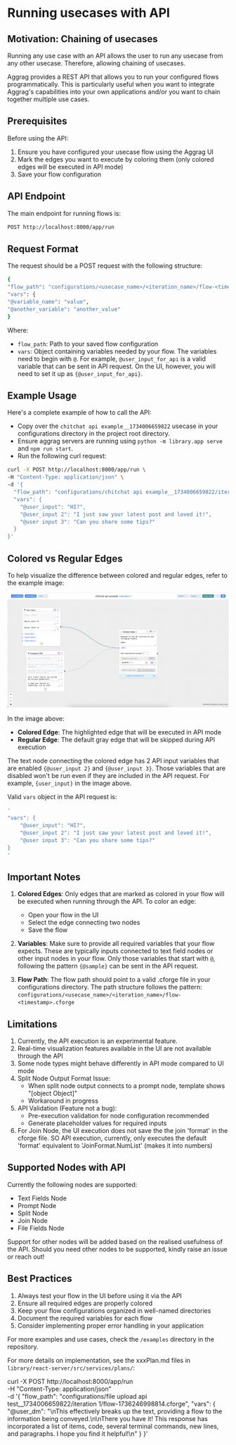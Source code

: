 # Running usecases with API 

## Motivation: Chaining of usecases
Running any use case with an API allows the user to run any usecase from any other usecase. Therefore, allowing chaining of usecases.

Aggrag provides a REST API that allows you to run your configured flows programmatically. This is particularly useful when you want to integrate Aggrag's capabilities into your own applications and/or you want to chain together multiple use cases.

## Prerequisites

Before using the API:
1. Ensure you have configured your usecase flow using the Aggrag UI
2. Mark the edges you want to execute by coloring them (only colored edges will be executed in API mode)
3. Save your flow configuration

## API Endpoint

The main endpoint for running flows is:

```bash
POST http://localhost:8000/app/run
```


## Request Format

The request should be a POST request with the following structure:

```bash
{
"flow_path": "configurations/<usecase_name>/<iteration_name>/flow-<timestamp>.cforge",
"vars": {
"@variable_name": "value",
"@another_variable": "another_value"
}
```

Where:
- `flow_path`: Path to your saved flow configuration
- `vars`: Object containing variables needed by your flow. The variables need to begin with `@`. For example, `@user_input_for_api` is a valid variable that can be sent in API request. On the UI, however, you will need to set it up as `{@user_input_for_api}`. 

## Example Usage

Here's a complete example of how to call the API:

- Copy over the `chitchat api example__1734006659822` usecase in your configurations directory in the project root directory.
- Ensure aggrag servers are running using `python -m library.app serve` and `npm run start`.
- Run the following curl request:

```bash
curl -X POST http://localhost:8000/app/run \
-H "Content-Type: application/json" \
-d '{                                               
  "flow_path": "configurations/chitchat api example__1734006659822/iteration 1/flow-1729434961134.cforge",     
  "vars": {                            
    "@user_input": "HI?",
    "@user_input 2": "I just saw your latest post and loved it!",
    "@user input 3": "Can you share some tips?"
  }                          
}'
```

## Colored vs Regular Edges

To help visualize the difference between colored and regular edges, refer to the example image:

![Colored vs Regular Edges](colored%20edge%20vs%20regular%20edge.png)

In the image above:
- **Colored Edge**: The highlighted edge that will be executed in API mode
- **Regular Edge**: The default gray edge that will be skipped during API execution

The text node connecting the colored edge has 2 API input variables that are enabled `{@user_input 2}` and `{@user_input 3}`. Those variables that are disabled won't be run even if they are included in the API request. For example, `{user_input}` in the image above. 

Valid `vars` object in the API request is:
```bash
'
"vars": {                            
    "@user_input": "HI?",
    "@user_input 2": "I just saw your latest post and loved it!",
    "@user input 3": "Can you share some tips?"
}
'       
```

## Important Notes

1. **Colored Edges**: Only edges that are marked as colored in your flow will be executed when running through the API. To color an edge:
   - Open your flow in the UI
   - Select the edge connecting two nodes
   - Save the flow

2. **Variables**: Make sure to provide all required variables that your flow expects. These are typically inputs connected to text field nodes or other input nodes in your flow. Only those variables that start with `@`, following the pattern `{@sample}` can be sent in the API request. 

3. **Flow Path**: The flow path should point to a valid .cforge file in your configurations directory. The path structure follows the pattern: `configurations/<usecase_name>/<iteration_name>/flow-<timestamp>.cforge`


## Limitations

1. Currently, the API execution is an experimental feature. 
2. Real-time visualization features available in the UI are not available through the API
3. Some node types might behave differently in API mode compared to UI mode
4. Split Node Output Format Issue:
   - When split node output connects to a prompt node, template shows "[object Object]"
   - Workaround in progress
5. API Validation (Feature not a bug):
   - Pre-execution validation for node configuration recommended
   - Generate placeholder values for required inputs
6. For Join Node, the UI execution does not save the the join 'format' in the cforge file. SO API execution, currently, only executes the default 'format' equivalent to 'JoinFormat.NumList' (makes it into numbers) 


## Supported Nodes with API
Currently the following nodes are supported:
 - Text Fields Node
 - Prompt Node
 - Split Node
 - Join Node
 - File Fields Node
 

Support for other nodes will be added based on the realised usefulness of the API. Should you need other nodes to be supported, kindly raise an issue or reach out! 

## Best Practices

1. Always test your flow in the UI before using it via the API
2. Ensure all required edges are properly colored
3. Keep your flow configurations organized in well-named directories
4. Document the required variables for each flow
5. Consider implementing proper error handling in your application

For more examples and use cases, check the `/examples` directory in the repository.

For more details on implementation, see the xxxPlan.md files in `library/react-server/src/services/plans/`:

curl -X POST http://localhost:8000/app/run \
      -H "Content-Type: application/json" \
      -d '{
        "flow_path": "configurations/file upload api test__1734006659822/iteration 1/flow-1736246998814.cforge",
        "vars": {
    "@user_dm": "\nThis effectively breaks up the text, providing a flow to the information being conveyed.\n\nThere you have it! This response has incorporated a list of items, code, several terminal commands, new lines, and paragraphs. I hope you find it helpful!\n"
}
      }'
